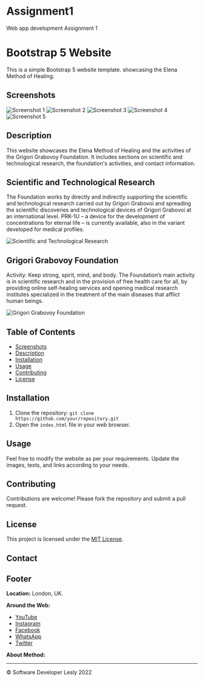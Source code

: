 # Assignment1
Web app development Assignment 1 

# Bootstrap 5 Website

This is a simple Bootstrap 5 website template. showcasing the Elena Method of Healing.

## Screenshots

![Screenshot 1](Img/b1.png)
![Screenshot 2](Img/b2.png)
![Screenshot 3](Img/b3.png)
![Screenshot 4](Img/prk-1.jpeg)
![Screenshot 5](Img/b5.png)

## Description

This website showcases the Elena Method of Healing and the activities of the Grigori Grabovoy Foundation. It includes sections on scientific and technological research, the foundation's activities, and contact information.

## Scientific and Technological Research

The Foundation works by directly and indirectly supporting the scientific and technological research carried out by Grigori Grabovoi and spreading the scientific discoveries and technological devices of Grigori Grabovoi at an international level. PRK-1U – a device for the development of concentrations for eternal life – is currently available, also in the variant developed for medical profiles.

![Scientific and Technological Research](Img/prk-1.jpeg)

## Grigori Grabovoy Foundation

Activity: Keep strong, spirit, mind, and body. The Foundation’s main activity is in scientific research and in the provision of free health care for all, by providing online self-healing services and opening medical research institutes specialized in the treatment of the main diseases that afflict human beings.

![Grigori Grabovoy Foundation](Img/b5.png)


## Table of Contents

- [Screenshots](#screenshots)
- [Description](#description)
- [Installation](#installation)
- [Usage](#usage)
- [Contributing](#contributing)
- [License](#license)

## Installation

1. Clone the repository: `git clone https://github.com/your/repository.git`
2. Open the `index.html` file in your web browser.

## Usage

Feel free to modify the website as per your requirements. Update the images, texts, and links according to your needs.

## Contributing

Contributions are welcome! Please fork the repository and submit a pull request.

## License

This project is licensed under the [MIT License](LICENSE).

## Contact
## Footer

**Location:** London, UK.

**Around the Web:**
- [YouTube](https://youtube.com/channel/UCv3wZc-1329nH0f_CcWI9EA)
- [Instagram](https://www.instagram.com)
- [Facebook](https://www.facebook.com)
- [WhatsApp](https://api.whatsapp.com/send?phone=447429095266)
- [Twitter](https://www.twitter.com)

**About Method:**

---

© Software Developer Lesly 2022














